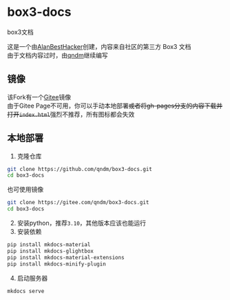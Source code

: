 # box3-docs
box3文档

这是一个由[AlanBestHacker](https://github.com/genius-alray)创建，内容来自社区的第三方 Box3 文档  
由于文档内容过时，由[qndm](https://github.com/qndm)继续编写

## 镜像
该Fork有一个[Gitee](https://gitee.com/qndm/box3-docs)镜像  
由于Gitee Page不可用，你可以手动本地部署~~或者将gh-pages分支的内容下载并打开`index.html`~~强烈不推荐，所有图标都会失效

## 本地部署
1. 克隆仓库
```bash
git clone https://github.com/qndm/box3-docs.git
cd box3-docs
```
也可使用镜像
```bash
git clone https://gitee.com/qndm/box3-docs.git
cd box3-docs
```
2. 安装python，推荐`3.10`，其他版本应该也能运行
3. 安装依赖
```bash
pip install mkdocs-material
pip install mkdocs-glightbox
pip install mkdocs-material-extensions
pip install mkdocs-minify-plugin
```
4. 启动服务器
```bash
mkdocs serve
```